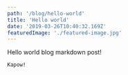 ```yaml
---
path: '/blog/hello-world'
title: 'Hello world'
date: '2019-03-26T10:40:32.169Z'
featuredImage: './featured-image.jpg'
---
```


Hello world blog markdown post!

```Kapow!```
